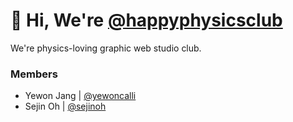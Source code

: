 # 👋 Hi, We're [@happyphysicsclub](https://www.happyphysics.club/)
We're physics-loving graphic web studio club.
### Members
- Yewon Jang | [@yewoncalli](https://www.yewoncalli.com/)
- Sejin Oh | [@sejinoh](https://www.sejinoh.site/)


<!---
happyphysicsclub/happyphysicsclub is a ✨ special ✨ repository because its `README.md` (this file) appears on your GitHub profile.
You can click the Preview link to take a look at your changes.
--->
